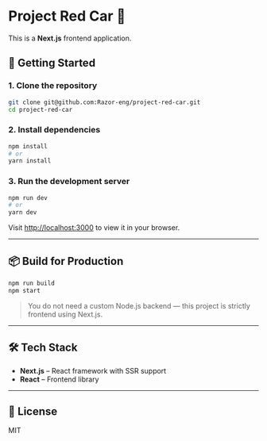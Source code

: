 # Project Red Car 🚗

This is a **Next.js** frontend application.

## 🚀 Getting Started

### 1. Clone the repository

```bash
git clone git@github.com:Razor-eng/project-red-car.git
cd project-red-car
```

### 2. Install dependencies

```bash
npm install
# or
yarn install
```

### 3. Run the development server

```bash
npm run dev
# or
yarn dev
```

Visit [http://localhost:3000](http://localhost:3000) to view it in your browser.

---

## 📦 Build for Production

```bash
npm run build
npm start
```

> You do not need a custom Node.js backend — this project is strictly frontend using Next.js.

---

## 🛠️ Tech Stack

- **Next.js** – React framework with SSR support
- **React** – Frontend library

---

## 📄 License

MIT
